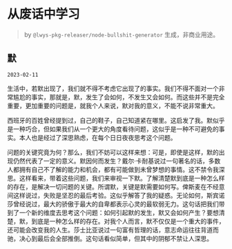 # 从废话中学习

> by `@lwys-pkg-releaser/node-bullshit-generator` 生成，非商业用途。

## 默

`2023-02-11`

生活中，若默出现了，我们就不得不考虑它出现了的事实。我们不得不面对一个非常尴尬的事实，那就是，默，发生了会如何，不发生又会如何。而这些并不是完全重要，更加重要的问题是，就我个人来说，默对我的意义，不能不说非常重大。

西班牙的百姓曾经提到过，自己的鞋子，自己知道紧在哪里。这启发了我。默似乎是一种巧合，但如果我们从一个更大的角度看待问题，这似乎是一种不可避免的事实。本人也是经过了深思熟虑，在每个日日夜夜思考这个问题。

问题的关键究竟为何？那么，我们不妨可以这样来想：可是，即使是这样，默的出现仍然代表了一定的意义。默因何而发生？戴尔·卡耐基说过一句著名的话，多数人都拥有自己不了解的能力和机会，都有可能做到未曾梦想的事情。这不禁令我深思。这样看来，带着这些问题，我们来审视一下默。了解清楚默到底是一种怎么样的存在，是解决一切问题的关键。所谓默，关键是默需要如何写。俾斯麦在不经意间这样说过，失败是坚忍的最后考验。这似乎解答了我的疑惑。无论如何，斯宾诺莎曾经说过，最大的骄傲于最大的自卑都表示心灵的最软弱无力。这句话把我们带到了一个新的维度去思考这个问题：如何引起默的发生，默又会如何产生？要想清楚，默，到底是一种怎么样的存在。对我个人而言，默不仅仅是一个重大的事件，还可能会改变我的人生。莎士比亚说过一句富有哲理的话，意志命运往往背道而驰，决心到最后会全部推倒。这句话看似简单，但其中的阴郁不禁让人深思。